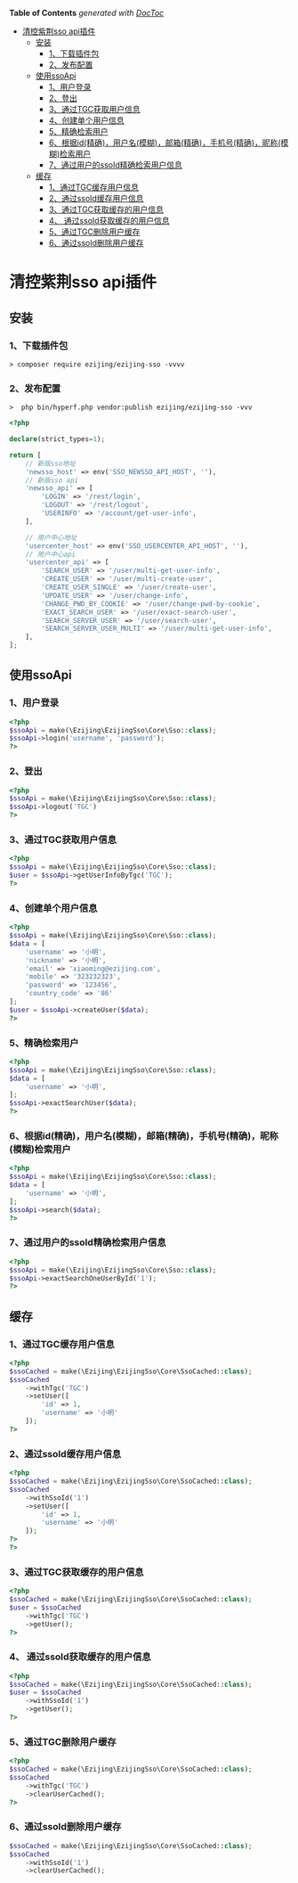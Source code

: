 <!-- START doctoc generated TOC please keep comment here to allow auto update -->
<!-- DON'T EDIT THIS SECTION, INSTEAD RE-RUN doctoc TO UPDATE -->
**Table of Contents**  *generated with [DocToc](https://github.com/thlorenz/doctoc)*

- [清控紫荆sso api插件](#%E6%B8%85%E6%8E%A7%E7%B4%AB%E8%8D%86sso-api%E6%8F%92%E4%BB%B6)
  - [安装](#%E5%AE%89%E8%A3%85)
    - [1、下载插件包](#1%E4%B8%8B%E8%BD%BD%E6%8F%92%E4%BB%B6%E5%8C%85)
    - [2、发布配置](#2%E5%8F%91%E5%B8%83%E9%85%8D%E7%BD%AE)
  - [使用ssoApi](#%E4%BD%BF%E7%94%A8ssoapi)
    - [1、用户登录](#1%E7%94%A8%E6%88%B7%E7%99%BB%E5%BD%95)
    - [2、登出](#2%E7%99%BB%E5%87%BA)
    - [3、通过TGC获取用户信息](#3%E9%80%9A%E8%BF%87tgc%E8%8E%B7%E5%8F%96%E7%94%A8%E6%88%B7%E4%BF%A1%E6%81%AF)
    - [4、创建单个用户信息](#4%E5%88%9B%E5%BB%BA%E5%8D%95%E4%B8%AA%E7%94%A8%E6%88%B7%E4%BF%A1%E6%81%AF)
    - [5、精确检索用户](#5%E7%B2%BE%E7%A1%AE%E6%A3%80%E7%B4%A2%E7%94%A8%E6%88%B7)
    - [6、根据id(精确)，用户名(模糊)，邮箱(精确)，手机号(精确)，昵称(模糊)检索用户](#6%E6%A0%B9%E6%8D%AEid%E7%B2%BE%E7%A1%AE%E7%94%A8%E6%88%B7%E5%90%8D%E6%A8%A1%E7%B3%8A%E9%82%AE%E7%AE%B1%E7%B2%BE%E7%A1%AE%E6%89%8B%E6%9C%BA%E5%8F%B7%E7%B2%BE%E7%A1%AE%E6%98%B5%E7%A7%B0%E6%A8%A1%E7%B3%8A%E6%A3%80%E7%B4%A2%E7%94%A8%E6%88%B7)
    - [7、通过用户的ssoId精确检索用户信息](#7%E9%80%9A%E8%BF%87%E7%94%A8%E6%88%B7%E7%9A%84ssoid%E7%B2%BE%E7%A1%AE%E6%A3%80%E7%B4%A2%E7%94%A8%E6%88%B7%E4%BF%A1%E6%81%AF)
  - [缓存](#%E7%BC%93%E5%AD%98)
    - [1、通过TGC缓存用户信息](#1%E9%80%9A%E8%BF%87tgc%E7%BC%93%E5%AD%98%E7%94%A8%E6%88%B7%E4%BF%A1%E6%81%AF)
    - [2、通过ssoId缓存用户信息](#2%E9%80%9A%E8%BF%87ssoid%E7%BC%93%E5%AD%98%E7%94%A8%E6%88%B7%E4%BF%A1%E6%81%AF)
    - [3、通过TGC获取缓存的用户信息](#3%E9%80%9A%E8%BF%87tgc%E8%8E%B7%E5%8F%96%E7%BC%93%E5%AD%98%E7%9A%84%E7%94%A8%E6%88%B7%E4%BF%A1%E6%81%AF)
    - [4、 通过ssoId获取缓存的用户信息](#4-%E9%80%9A%E8%BF%87ssoid%E8%8E%B7%E5%8F%96%E7%BC%93%E5%AD%98%E7%9A%84%E7%94%A8%E6%88%B7%E4%BF%A1%E6%81%AF)
    - [5、通过TGC删除用户缓存](#5%E9%80%9A%E8%BF%87tgc%E5%88%A0%E9%99%A4%E7%94%A8%E6%88%B7%E7%BC%93%E5%AD%98)
    - [6、通过ssoId删除用户缓存](#6%E9%80%9A%E8%BF%87ssoid%E5%88%A0%E9%99%A4%E7%94%A8%E6%88%B7%E7%BC%93%E5%AD%98)

<!-- END doctoc generated TOC please keep comment here to allow auto update -->

清控紫荆sso api插件
===============================

安装
-------------------------------

### 1、下载插件包
```shell
> composer require ezijing/ezijing-sso -vvvv
```
### 2、发布配置
```shell
>  php bin/hyperf.php vendor:publish ezijing/ezijing-sso -vvv
```
```php
<?php

declare(strict_types=1);

return [
    // 新版sso地址
    'newsso_host' => env('SSO_NEWSSO_API_HOST', ''),
    // 新版sso api
    'newsso_api' => [
        'LOGIN' => '/rest/login',
        'LOGOUT' => '/rest/logout',
        'USERINFO' => '/account/get-user-info',
    ],

    // 用户中心地址
    'usercenter_host' => env('SSO_USERCENTER_API_HOST', ''),
    // 用户中心api
    'usercenter_api' => [
        'SEARCH_USER' => '/user/multi-get-user-info',
        'CREATE_USER' => '/user/multi-create-user',
        'CREATE_USER_SINGLE' => '/user/create-user',
        'UPDATE_USER' => '/user/change-info',
        'CHANGE_PWD_BY_COOKIE' => '/user/change-pwd-by-cookie',
        'EXACT_SEARCH_USER' => '/user/exact-search-user',
        'SEARCH_SERVER_USER' => '/user/search-user',
        'SEARCH_SERVER_USER_MULTI' => '/user/multi-get-user-info',
    ],
];
```


使用ssoApi 
-------------------------------

### 1、用户登录
```php
<?php
$ssoApi = make(\Ezijing\EzijingSso\Core\Sso::class);
$ssoApi->login('username', 'password');
?>
```

### 2、登出
```php
<?php
$ssoApi = make(\Ezijing\EzijingSso\Core\Sso::class);
$ssoApi->logout('TGC')
?>
```

### 3、通过TGC获取用户信息
```php
<?php
$ssoApi = make(\Ezijing\EzijingSso\Core\Sso::class);
$user = $ssoApi->getUserInfoByTgc('TGC');
?>
```

### 4、创建单个用户信息
```php
<?php
$ssoApi = make(\Ezijing\EzijingSso\Core\Sso::class);
$data = [
    'username' => '小明',
    'nickname' => '小明',
    'email' => 'xiaoming@ezijing.com',
    'mobile' => '323232323', 
    'password' => '123456', 
    'country_code' => '86'
];
$user = $ssoApi->createUser($data);
?>
```

### 5、精确检索用户
```php
<?php
$ssoApi = make(\Ezijing\EzijingSso\Core\Sso::class);
$data = [
    'username' => '小明',
];
$ssoApi->exactSearchUser($data);
?>
```

### 6、根据id(精确)，用户名(模糊)，邮箱(精确)，手机号(精确)，昵称(模糊)检索用户
```php
<?php
$ssoApi = make(\Ezijing\EzijingSso\Core\Sso::class);
$data = [
    'username' => '小明',
];
$ssoApi->search($data);
?>
```

### 7、通过用户的ssoId精确检索用户信息
```php
<?php
$ssoApi = make(\Ezijing\EzijingSso\Core\Sso::class);
$ssoApi->exactSearchOneUserById('1');
?>
```

缓存
-------------------------------------

### 1、通过TGC缓存用户信息
```php
<?php
$ssoCached = make(\Ezijing\EzijingSso\Core\SsoCached::class);
$ssoCached
    ->withTgc('TGC')
    ->setUser([
        'id' => 1,
        'username' => '小明'
    ]);
?>
```

### 2、通过ssoId缓存用户信息
```php
<?php
$ssoCached = make(\Ezijing\EzijingSso\Core\SsoCached::class);
$ssoCached
    ->withSsoId('1')
    ->setUser([
        'id' => 1,
        'username' => '小明'
    ]);
?>
?>
```

### 3、通过TGC获取缓存的用户信息
```php
<?php
$ssoCached = make(\Ezijing\EzijingSso\Core\SsoCached::class);
$user = $ssoCached
    ->withTgc('TGC')
    ->getUser();
?>
```

### 4、 通过ssoId获取缓存的用户信息
```php
<?php
$ssoCached = make(\Ezijing\EzijingSso\Core\SsoCached::class);
$user = $ssoCached
    ->withSsoId('1')
    ->getUser();
?>
```

### 5、通过TGC删除用户缓存
```php
<?php
$ssoCached = make(\Ezijing\EzijingSso\Core\SsoCached::class);
$ssoCached
    ->withTgc('TGC')
    ->clearUserCached();
?>
```


### 6、通过ssoId删除用户缓存
```php
$ssoCached = make(\Ezijing\EzijingSso\Core\SsoCached::class);
$ssoCached
    ->withSsoId('1')
    ->clearUserCached();
```
